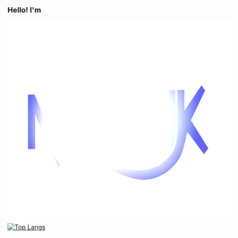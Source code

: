 ### Hello! I'm

<link rel="stylesheet" href="default.css">

<boxmaina>

<img src="resources/Nan0MK 2021V2 RC2 Clear.png" style="width:700px;height:450px;"> [![Top Langs](https://github-readme-stats.vercel.app/api/top-langs/?username=Nan0MK&langs_count=9)](https://github.com/Nan0MK/github-readme-stats)

<!--[![Anurag's GitHub stats](https://github-readme-stats.vercel.app/api?username=Nan0MK)](https://github.com/anuraghazra/github-readme-stats)-->

</boxmaina>

<!--
**Nan0MK/Nan0MK** is a ✨ _special_ ✨ repository because its `README.md` (this file) appears on your GitHub profile.

Here are some ideas to get you started:

- 🔭 I’m currently working on ...
- 🌱 I’m currently learning ...
- 👯 I’m looking to collaborate on ...
- 🤔 I’m looking for help with ...
- 💬 Ask me about ...
- 📫 How to reach me: ...
- 😄 Pronouns: ...
- ⚡ Fun fact: ...
-->
